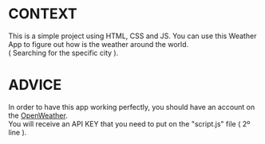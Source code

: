 <h1>CONTEXT</h1>

This is a simple project using HTML, CSS and JS. You can use this Weather App to figure out how is the weather around the world. <br> ( Searching for the specific city ). 

<h1>ADVICE</h1>

In order to have this app working perfectly, you should have an account on the [OpenWeather](https://openweathermap.org).<br> You will receive an API KEY that you need to put on the "script.js" file ( 2º line ). 
